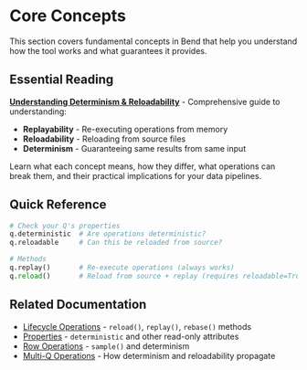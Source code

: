 # Core Concepts

This section covers fundamental concepts in Bend that help you understand how the tool works and what guarantees it provides.

## Essential Reading

**[Understanding Determinism & Reloadability](understanding-determinism-reloadability.md)** - Comprehensive guide to understanding:
- **Replayability** - Re-executing operations from memory
- **Reloadability** - Reloading from source files
- **Determinism** - Guaranteeing same results from same input

Learn what each concept means, how they differ, what operations can break them, and their practical implications for your data pipelines.

## Quick Reference

```python
# Check your Q's properties
q.deterministic  # Are operations deterministic?
q.reloadable     # Can this be reloaded from source?

# Methods
q.replay()       # Re-execute operations (always works)
q.reload()       # Reload from source + replay (requires reloadable=True)
```

## Related Documentation

- [Lifecycle Operations](../lifecycle/) - `reload()`, `replay()`, `rebase()` methods
- [Properties](../properties/) - `deterministic` and other read-only attributes
- [Row Operations](../row-operations/sample.md) - `sample()` and determinism
- [Multi-Q Operations](../multi-q-operations/) - How determinism and reloadability propagate

